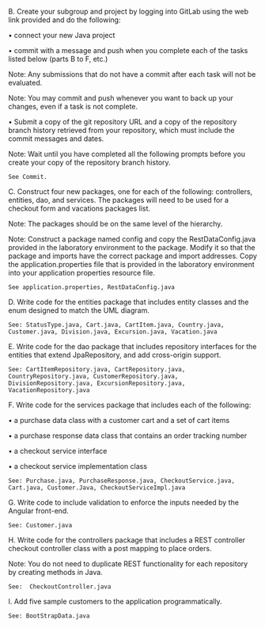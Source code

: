 B.   Create your subgroup and project by logging into GitLab using the web link provided and do the following:

•    connect your new Java project

•    commit with a message and push when you complete each of the tasks listed below (parts B to F, etc.)



Note: Any submissions that do not have a commit after each task will not be evaluated.


Note: You may commit and push whenever you want to back up your changes, even if a task is not complete.


•    Submit a copy of the git repository URL and a copy of the repository branch history retrieved from your repository, which must include the commit messages and dates.


Note: Wait until you have completed all the following prompts before you create your copy of the repository branch history.

    See Commit.

C.   Construct four new packages, one for each of the following: controllers, entities, dao, and services. The packages will need to be used for a checkout form and vacations packages list.


Note: The packages should be on the same level of the hierarchy.


Note: Construct a package named config and copy the RestDataConfig.java provided in the laboratory environment to the package. Modify it so that the package and imports have the correct package and import addresses. Copy the application.properties file that is provided in the laboratory environment into your application properties resource file.

    See application.properties, RestDataConfig.java

D.   Write code for the entities package that includes entity classes and the enum designed to match the UML diagram.

    See: StatusType.java, Cart.java, CartItem.java, Country.java, Customer.java, Division.java, Excursion.java, Vacation.java

E.   Write code for the dao package that includes repository interfaces for the entities that extend JpaRepository, and add cross-origin support.

    See: CartItemRepository.java, CartRepository.java, CountryRepository.java, CustomerRepository.java, DivisionRepository.java, ExcursionRepository.java, VacationRepository.java

F.   Write code for the services package that includes each of the following:

•    a purchase data class with a customer cart and a set of cart items

•    a purchase response data class that contains an order tracking number

•    a checkout service interface

•    a checkout service implementation class

    See: Purchase.java, PurchaseResponse.java, CheckoutService.java, Cart.java, Customer.Java, CheckoutServiceImpl.java

G.   Write code to include validation to enforce the inputs needed by the Angular front-end.
    
    See: Customer.java

H.   Write code for the controllers package that includes a REST controller checkout controller class with a post mapping to place orders.


Note: You do not need to duplicate REST functionality for each repository by creating methods in Java.

    See:  CheckoutController.java

I.   Add five sample customers to the application programmatically.

    See: BootStrapData.java